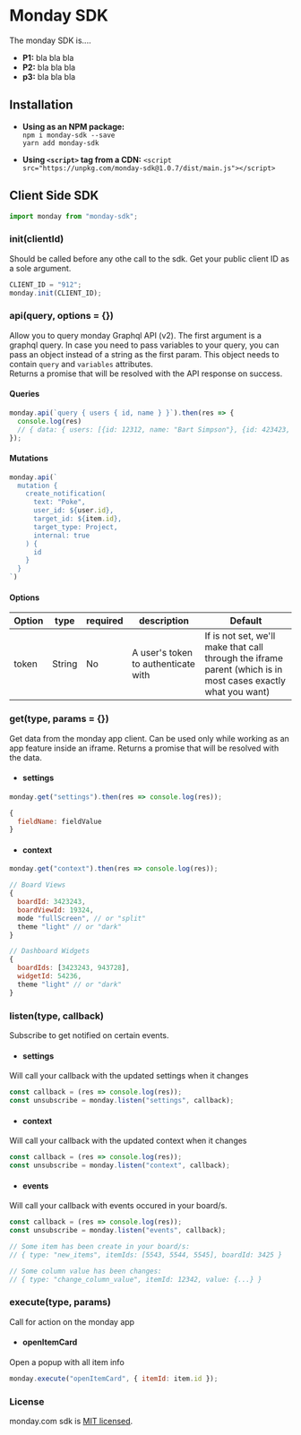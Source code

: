 



# Monday SDK
The monday SDK is....
* **P1:** bla bla bla
* **P2:** bla bla bla
* **p3:** bla bla bla


## Installation
* **Using as an NPM package:**  
  ```npm i monday-sdk --save```  
  ```yarn add monday-sdk```
  
* **Using `<script>` tag from a CDN:** `<script src="https://unpkg.com/monday-sdk@1.0.7/dist/main.js"></script>`


## Client Side SDK
```javascript
import monday from "monday-sdk";
```

### **init(clientId)**
Should be called before any othe call to the sdk. Get your public client ID as a sole argument.
```javascript
CLIENT_ID = "912";
monday.init(CLIENT_ID);
```

### **api(query, options = {})**
Allow you to query monday Graphql API (v2). The first argument is a graphql query.
In case you need to pass variables to your query, you can pass an object instead of a string as the first param. This object needs to contain `query` and `variables` attributes.  
Returns a promise that will be resolved with the API response on success.


#### **Queries**
```javascript
monday.api(`query { users { id, name } }`).then(res => {
  console.log(res)
  // { data: { users: [{id: 12312, name: "Bart Simpson"}, {id: 423423, name: "Homer Simpson"}] } }
});
```

#### **Mutations**
```javascript
monday.api(`
  mutation {
    create_notification(
      text: "Poke",
      user_id: ${user.id},
      target_id: ${item.id},
      target_type: Project,
      internal: true
    ) {
      id
    }
  }
`)
```

#### **Options**
|Option|type|required|description|Default|
|--|--|--|--|--|
|token|String|No|A user's token to authenticate with|If is not set, we'll make that call through the iframe parent (which is in most cases exactly what you want)

### **get(type, params = {})**
Get data from the monday app client. Can be used only while working as an app feature inside an iframe.
Returns a promise that will be resolved with the data.

* #### settings
```javascript
monday.get("settings").then(res => console.log(res));
```

```javascript
{
  fieldName: fieldValue
}
```

* #### context
```javascript
monday.get("context").then(res => console.log(res));
```

```javascript
// Board Views
{
  boardId: 3423243, 
  boardViewId: 19324,
  mode "fullScreen", // or "split"
  theme "light" // or "dark"
}

// Dashboard Widgets
{
  boardIds: [3423243, 943728], 
  widgetId: 54236,
  theme "light" // or "dark"
}
```


### **listen(type, callback)**
Subscribe to get notified on certain events.

* #### settings
Will call your callback with the updated settings when it changes
```javascript
const callback = (res => console.log(res));
const unsubscribe = monday.listen("settings", callback);
```

* #### context
Will call your callback with the updated context when it changes
```javascript
const callback = (res => console.log(res));
const unsubscribe = monday.listen("context", callback);
```


* #### events
Will call your callback with events occured in your board/s.
```javascript
const callback = (res => console.log(res));
const unsubscribe = monday.listen("events", callback);

// Some item has been create in your board/s:
// { type: "new_items", itemIds: [5543, 5544, 5545], boardId: 3425 } 

// Some column value has been changes:
// { type: "change_column_value", itemId: 12342, value: {...} } 
```

### **execute(type, params)**
Call for action on the monday app

* #### openItemCard
Open a popup with all item info

```javascript
monday.execute("openItemCard", { itemId: item.id });
```


### License
monday.com sdk is [MIT licensed](./LICENSE).
